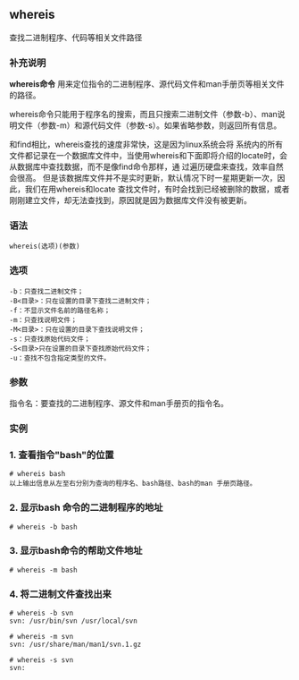 ## whereis ##

查找二进制程序、代码等相关文件路径

### 补充说明 ###

**whereis命令** 用来定位指令的二进制程序、源代码文件和man手册页等相关文件的路径。

whereis命令只能用于程序名的搜索，而且只搜索二进制文件（参数-b）、man说明文件（参数-m）和源代码文件（参数-s）。如果省略参数，则返回所有信息。

和find相比，whereis查找的速度非常快，这是因为linux系统会将 系统内的所有文件都记录在一个数据库文件中，当使用whereis和下面即将介绍的locate时，会从数据库中查找数据，而不是像find命令那样，通 过遍历硬盘来查找，效率自然会很高。 但是该数据库文件并不是实时更新，默认情况下时一星期更新一次，因此，我们在用whereis和locate 查找文件时，有时会找到已经被删除的数据，或者刚刚建立文件，却无法查找到，原因就是因为数据库文件没有被更新。


###  语法

	whereis(选项)(参数)

###  选项

	-b：只查找二进制文件；
	-B<目录>：只在设置的目录下查找二进制文件；
	-f：不显示文件名前的路径名称；
	-m：只查找说明文件；
	-M<目录>：只在设置的目录下查找说明文件；
	-s：只查找原始代码文件；
	-S<目录>只在设置的目录下查找原始代码文件；
	-u：查找不包含指定类型的文件。

###  参数

指令名：要查找的二进制程序、源文件和man手册页的指令名。
###  实例


### 1. 查看指令"bash"的位置
	# whereis bash
	以上输出信息从左至右分别为查询的程序名、bash路径、bash的man 手册页路径。
### 2. 显示bash 命令的二进制程序的地址
	# whereis -b bash
### 3. 显示bash命令的帮助文件地址
	# whereis -m bash
### 4. 将二进制文件查找出来

	# whereis -b svn
	svn: /usr/bin/svn /usr/local/svn
	
	# whereis -m svn
	svn: /usr/share/man/man1/svn.1.gz
	
	# whereis -s svn
	svn: